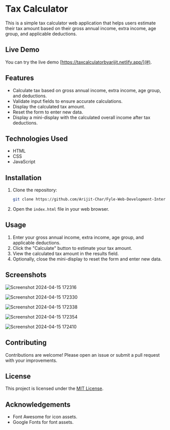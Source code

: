 # Tax Calculator

This is a simple tax calculator web application that helps users estimate their tax amount based on their gross annual income, extra income, age group, and applicable deductions.

## Live Demo

You can try the live demo [https://taxcalculatorbyarijit.netlify.app/](#).

## Features

- Calculate tax based on gross annual income, extra income, age group, and deductions.
- Validate input fields to ensure accurate calculations.
- Display the calculated tax amount.
- Reset the form to enter new data.
- Display a mini-display with the calculated overall income after tax deductions.

## Technologies Used

- HTML
- CSS
- JavaScript

## Installation

1. Clone the repository:

   ```bash
   git clone https://github.com/Arijit-Char/Fyle-Web-Development-Internship.git
   ```

2. Open the `index.html` file in your web browser.

## Usage

1. Enter your gross annual income, extra income, age group, and applicable deductions.
2. Click the "Calculate" button to estimate your tax amount.
3. View the calculated tax amount in the results field.
4. Optionally, close the mini-display to reset the form and enter new data.

## Screenshots
![Screenshot 2024-04-15 172316](https://github.com/Arijit-Char/Fyle-Web-Development-Internship/assets/115190087/fe54f700-c6aa-43e1-8e50-cc83df633b1d)


![Screenshot 2024-04-15 172330](https://github.com/Arijit-Char/Fyle-Web-Development-Internship/assets/115190087/9c8ef54c-f10c-4a3d-b5b4-e391588fcf0c)



![Screenshot 2024-04-15 172338](https://github.com/Arijit-Char/Fyle-Web-Development-Internship/assets/115190087/3efc02f1-80f3-4fcb-9cae-f04bc71a3c7b)



![Screenshot 2024-04-15 172354](https://github.com/Arijit-Char/Fyle-Web-Development-Internship/assets/115190087/cece15d6-f911-4690-b9f1-b3d320adf7a4)


![Screenshot 2024-04-15 172410](https://github.com/Arijit-Char/Fyle-Web-Development-Internship/assets/115190087/fd212904-a869-4d82-a5df-c773f26a86b9)


## Contributing

Contributions are welcome! Please open an issue or submit a pull request with your improvements.

## License

This project is licensed under the [MIT License](LICENSE).

## Acknowledgements

- Font Awesome for icon assets.
- Google Fonts for font assets.
